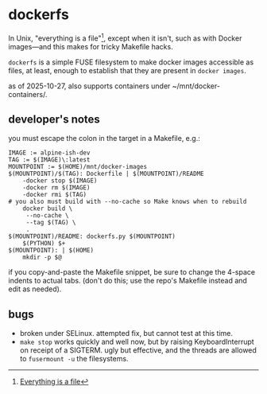 # dockerfs

In Unix, "everything is a file"[^1], except when it isn't, such as with
Docker images&mdash;and this makes for tricky Makefile hacks.

`dockerfs` is a simple FUSE filesystem to make docker images accessible as
files, at least, enough to establish that they are present in `docker images`.

as of 2025-10-27, also supports containers under ~/mnt/docker-containers/.

[^1]: [Everything is a file](https://en.wikipedia.org/wiki/Everything_is_a_file)

## developer's notes

you must escape the colon in the target in a Makefile, e.g.:
```
IMAGE := alpine-ish-dev
TAG := $(IMAGE)\:latest
MOUNTPOINT := $(HOME)/mnt/docker-images
$(MOUNTPOINT)/$(TAG): Dockerfile | $(MOUNTPOINT)/README
    -docker stop $(IMAGE)
    -docker rm $(IMAGE)
    -docker rmi $(TAG)
# you also must build with --no-cache so Make knows when to rebuild
    docker build \
     --no-cache \
     --tag $(TAG) \
     .
$(MOUNTPOINT)/README: dockerfs.py $(MOUNTPOINT)
    $(PYTHON) $+
$(MOUNTPOINT): | $(HOME)
    mkdir -p $@
```
if you copy-and-paste the Makefile snippet, be sure to change the 4-space
indents to actual tabs. (don't do this; use the repo's Makefile instead and
edit as needed).

## bugs

* broken under SELinux. attempted fix, but cannot test at this time.
* `make stop` works quickly and well now, but by raising KeyboardInterrupt on
  receipt of a SIGTERM. ugly but effective, and the threads are allowed to
  `fusermount -u` the filesystems.
